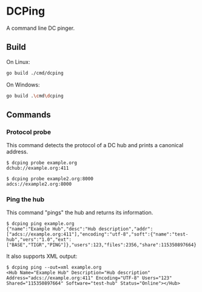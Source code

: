 # DCPing

A command line DC pinger.

## Build

On Linux:
```bash
go build ./cmd/dcping
```

On Windows:
```bash
go build .\cmd\dcping
```

## Commands

### Protocol probe

This command detects the protocol of a DC hub and prints a canonical address.

```
$ dcping probe example.org
dchub://example.org:411

$ dcping probe example2.org:8000
adcs://example2.org:8000
```

### Ping the hub

This command "pings" the hub and returns its information.

```
$ dcping ping example.org
{"name":"Example Hub","desc":"Hub description","addr":["adcs://example.org:411"],"encoding":"utf-8","soft":{"name":"test-hub","vers":"1.0","ext":["BASE","TIGR","PING"]},"users":123,"files":2356,"share":115350897664}
```

It also supports XML output:

```
$ dcping ping --out=xml example.org
<Hub Name="Example Hub" Description="Hub description" Address="adcs://example.org:411" Encoding="UTF-8" Users="123" Shared="115350897664" Software="test-hub" Status="Online"></Hub>
```